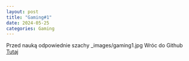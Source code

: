 ```yaml
---
layout: post
title: "Gaming#1"
date: 2024-05-25
categories: Gaming
---
```

Przed nauką odpowiednie szachy
_images/gaming1.jpg
Wróc do Github [Tutaj][Tutaj-1]

[Tutaj-1]: https://github.com/pjoterkrk69/
